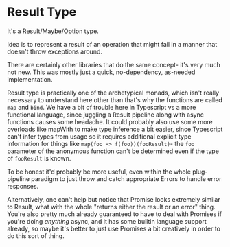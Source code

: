 # Result Type

It's a Result/Maybe/Option type.

Idea is to represent a result of an operation that might fail in a manner that doesn't throw exceptions around.

There are certainly other libraries that do the same concept- it's very much not new. This was mostly just a quick, no-dependency, as-needed implementation.

Result type is practically one of the archetypical monads, which isn't really necessary to understand here other than that's why the functions are called `map` and `bind`. We have a bit of trouble here in Typescript vs a more functional language, since juggling a Result pipeline along with async functions causes some headache. It could probably also use some more overloads like mapWith to make type inference a bit easier, since Typescript can't infer types from usage so it requires additional explicit type information for things like `map(foo => f(foo))(fooResult)`- the `foo` parameter of the anonymous function can't be determined even if the type of `fooResult` is known.

To be honest it'd probably be more useful, even within the whole plug-pipeline paradigm to just throw and catch appropriate Errors to handle error responses.

Alternatively, one can't help but notice that Promise looks extremely similar to Result, what with the whole "returns either the result or an error" thing. You're also pretty much already guaranteed to have to deal with Promises if you're doing _anything_ async, and it has some builtin language support already, so maybe it's better to just use Promises a bit creatively in order to do this sort of thing.
